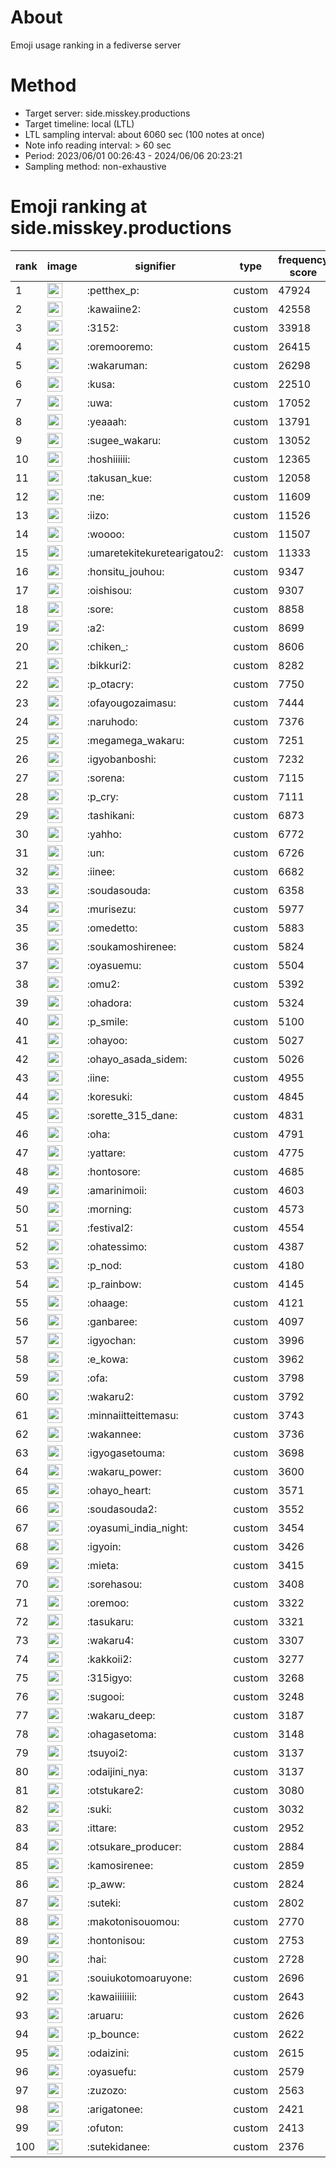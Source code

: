 # About
Emoji usage ranking in a fediverse server

# Method
- Target server: side.misskey.productions
- Target timeline: local (LTL)
- LTL sampling interval: about 6060 sec (100 notes at once)
- Note info reading interval: > 60 sec
- Period: 2023/06/01 00:26:43 - 2024/06/06 20:23:21 
- Sampling method: non-exhaustive

# Emoji ranking at side.misskey.productions

|rank|image|signifier|type|frequency score|
|----|----|----|----|----|
|1|<img height="24" src="https://side.misskey.productions/emoji/petthex_p.webp">|:petthex_p:|custom|47924|
|2|<img height="24" src="https://side.misskey.productions/emoji/kawaiine2.webp">|:kawaiine2:|custom|42558|
|3|<img height="24" src="https://side.misskey.productions/emoji/3152.webp">|:3152:|custom|33918|
|4|<img height="24" src="https://side.misskey.productions/emoji/oremooremo.webp">|:oremooremo:|custom|26415|
|5|<img height="24" src="https://side.misskey.productions/emoji/wakaruman.webp">|:wakaruman:|custom|26298|
|6|<img height="24" src="https://side.misskey.productions/emoji/kusa.webp">|:kusa:|custom|22510|
|7|<img height="24" src="https://side.misskey.productions/emoji/uwa.webp">|:uwa:|custom|17052|
|8|<img height="24" src="https://side.misskey.productions/emoji/yeaaah.webp">|:yeaaah:|custom|13791|
|9|<img height="24" src="https://side.misskey.productions/emoji/sugee_wakaru.webp">|:sugee_wakaru:|custom|13052|
|10|<img height="24" src="https://side.misskey.productions/emoji/hoshiiiiii.webp">|:hoshiiiiii:|custom|12365|
|11|<img height="24" src="https://side.misskey.productions/emoji/takusan_kue.webp">|:takusan_kue:|custom|12058|
|12|<img height="24" src="https://side.misskey.productions/emoji/ne.webp">|:ne:|custom|11609|
|13|<img height="24" src="https://side.misskey.productions/emoji/iizo.webp">|:iizo:|custom|11526|
|14|<img height="24" src="https://side.misskey.productions/emoji/woooo.webp">|:woooo:|custom|11507|
|15|<img height="24" src="https://side.misskey.productions/emoji/umaretekitekuretearigatou2.webp">|:umaretekitekuretearigatou2:|custom|11333|
|16|<img height="24" src="https://side.misskey.productions/emoji/honsitu_jouhou.webp">|:honsitu_jouhou:|custom|9347|
|17|<img height="24" src="https://side.misskey.productions/emoji/oishisou.webp">|:oishisou:|custom|9307|
|18|<img height="24" src="https://side.misskey.productions/emoji/sore.webp">|:sore:|custom|8858|
|19|<img height="24" src="https://side.misskey.productions/emoji/a2.webp">|:a2:|custom|8699|
|20|<img height="24" src="https://side.misskey.productions/emoji/chiken_.webp">|:chiken_:|custom|8606|
|21|<img height="24" src="https://side.misskey.productions/emoji/bikkuri2.webp">|:bikkuri2:|custom|8282|
|22|<img height="24" src="https://side.misskey.productions/emoji/p_otacry.webp">|:p_otacry:|custom|7750|
|23|<img height="24" src="https://side.misskey.productions/emoji/ofayougozaimasu.webp">|:ofayougozaimasu:|custom|7444|
|24|<img height="24" src="https://side.misskey.productions/emoji/naruhodo.webp">|:naruhodo:|custom|7376|
|25|<img height="24" src="https://side.misskey.productions/emoji/megamega_wakaru.webp">|:megamega_wakaru:|custom|7251|
|26|<img height="24" src="https://side.misskey.productions/emoji/igyobanboshi.webp">|:igyobanboshi:|custom|7232|
|27|<img height="24" src="https://side.misskey.productions/emoji/sorena.webp">|:sorena:|custom|7115|
|28|<img height="24" src="https://side.misskey.productions/emoji/p_cry.webp">|:p_cry:|custom|7111|
|29|<img height="24" src="https://side.misskey.productions/emoji/tashikani.webp">|:tashikani:|custom|6873|
|30|<img height="24" src="https://side.misskey.productions/emoji/yahho.webp">|:yahho:|custom|6772|
|31|<img height="24" src="https://side.misskey.productions/emoji/un.webp">|:un:|custom|6726|
|32|<img height="24" src="https://side.misskey.productions/emoji/iinee.webp">|:iinee:|custom|6682|
|33|<img height="24" src="https://side.misskey.productions/emoji/soudasouda.webp">|:soudasouda:|custom|6358|
|34|<img height="24" src="https://side.misskey.productions/emoji/murisezu.webp">|:murisezu:|custom|5977|
|35|<img height="24" src="https://side.misskey.productions/emoji/omedetto.webp">|:omedetto:|custom|5883|
|36|<img height="24" src="https://side.misskey.productions/emoji/soukamoshirenee.webp">|:soukamoshirenee:|custom|5824|
|37|<img height="24" src="https://side.misskey.productions/emoji/oyasuemu.webp">|:oyasuemu:|custom|5504|
|38|<img height="24" src="https://side.misskey.productions/emoji/omu2.webp">|:omu2:|custom|5392|
|39|<img height="24" src="https://side.misskey.productions/emoji/ohadora.webp">|:ohadora:|custom|5324|
|40|<img height="24" src="https://side.misskey.productions/emoji/p_smile.webp">|:p_smile:|custom|5100|
|41|<img height="24" src="https://side.misskey.productions/emoji/ohayoo.webp">|:ohayoo:|custom|5027|
|42|<img height="24" src="https://side.misskey.productions/emoji/ohayo_asada_sidem.webp">|:ohayo_asada_sidem:|custom|5026|
|43|<img height="24" src="https://side.misskey.productions/emoji/iine.webp">|:iine:|custom|4955|
|44|<img height="24" src="https://side.misskey.productions/emoji/koresuki.webp">|:koresuki:|custom|4845|
|45|<img height="24" src="https://side.misskey.productions/emoji/sorette_315_dane.webp">|:sorette_315_dane:|custom|4831|
|46|<img height="24" src="https://side.misskey.productions/emoji/oha.webp">|:oha:|custom|4791|
|47|<img height="24" src="https://side.misskey.productions/emoji/yattare.webp">|:yattare:|custom|4775|
|48|<img height="24" src="https://side.misskey.productions/emoji/hontosore.webp">|:hontosore:|custom|4685|
|49|<img height="24" src="https://side.misskey.productions/emoji/amarinimoii.webp">|:amarinimoii:|custom|4603|
|50|<img height="24" src="https://side.misskey.productions/emoji/morning.webp">|:morning:|custom|4573|
|51|<img height="24" src="https://side.misskey.productions/emoji/festival2.webp">|:festival2:|custom|4554|
|52|<img height="24" src="https://side.misskey.productions/emoji/ohatessimo.webp">|:ohatessimo:|custom|4387|
|53|<img height="24" src="https://side.misskey.productions/emoji/p_nod.webp">|:p_nod:|custom|4180|
|54|<img height="24" src="https://side.misskey.productions/emoji/p_rainbow.webp">|:p_rainbow:|custom|4145|
|55|<img height="24" src="https://side.misskey.productions/emoji/ohaage.webp">|:ohaage:|custom|4121|
|56|<img height="24" src="https://side.misskey.productions/emoji/ganbaree.webp">|:ganbaree:|custom|4097|
|57|<img height="24" src="https://side.misskey.productions/emoji/igyochan.webp">|:igyochan:|custom|3996|
|58|<img height="24" src="https://side.misskey.productions/emoji/e_kowa.webp">|:e_kowa:|custom|3962|
|59|<img height="24" src="https://side.misskey.productions/emoji/ofa.webp">|:ofa:|custom|3798|
|60|<img height="24" src="https://side.misskey.productions/emoji/wakaru2.webp">|:wakaru2:|custom|3792|
|61|<img height="24" src="https://side.misskey.productions/emoji/minnaiitteittemasu.webp">|:minnaiitteittemasu:|custom|3743|
|62|<img height="24" src="https://side.misskey.productions/emoji/wakannee.webp">|:wakannee:|custom|3736|
|63|<img height="24" src="https://side.misskey.productions/emoji/igyogasetouma.webp">|:igyogasetouma:|custom|3698|
|64|<img height="24" src="https://side.misskey.productions/emoji/wakaru_power.webp">|:wakaru_power:|custom|3600|
|65|<img height="24" src="https://side.misskey.productions/emoji/ohayo_heart.webp">|:ohayo_heart:|custom|3571|
|66|<img height="24" src="https://side.misskey.productions/emoji/soudasouda2.webp">|:soudasouda2:|custom|3552|
|67|<img height="24" src="https://side.misskey.productions/emoji/oyasumi_india_night.webp">|:oyasumi_india_night:|custom|3454|
|68|<img height="24" src="https://side.misskey.productions/emoji/igyoin.webp">|:igyoin:|custom|3426|
|69|<img height="24" src="https://side.misskey.productions/emoji/mieta.webp">|:mieta:|custom|3415|
|70|<img height="24" src="https://side.misskey.productions/emoji/sorehasou.webp">|:sorehasou:|custom|3408|
|71|<img height="24" src="https://side.misskey.productions/emoji/oremoo.webp">|:oremoo:|custom|3322|
|72|<img height="24" src="https://side.misskey.productions/emoji/tasukaru.webp">|:tasukaru:|custom|3321|
|73|<img height="24" src="https://side.misskey.productions/emoji/wakaru4.webp">|:wakaru4:|custom|3307|
|74|<img height="24" src="https://side.misskey.productions/emoji/kakkoii2.webp">|:kakkoii2:|custom|3277|
|75|<img height="24" src="https://side.misskey.productions/emoji/315igyo.webp">|:315igyo:|custom|3268|
|76|<img height="24" src="https://side.misskey.productions/emoji/sugooi.webp">|:sugooi:|custom|3248|
|77|<img height="24" src="https://side.misskey.productions/emoji/wakaru_deep.webp">|:wakaru_deep:|custom|3187|
|78|<img height="24" src="https://side.misskey.productions/emoji/ohagasetoma.webp">|:ohagasetoma:|custom|3148|
|79|<img height="24" src="https://side.misskey.productions/emoji/tsuyoi2.webp">|:tsuyoi2:|custom|3137|
|80|<img height="24" src="https://side.misskey.productions/emoji/odaijini_nya.webp">|:odaijini_nya:|custom|3137|
|81|<img height="24" src="https://side.misskey.productions/emoji/otstukare2.webp">|:otstukare2:|custom|3080|
|82|<img height="24" src="https://side.misskey.productions/emoji/suki.webp">|:suki:|custom|3032|
|83|<img height="24" src="https://side.misskey.productions/emoji/ittare.webp">|:ittare:|custom|2952|
|84|<img height="24" src="https://side.misskey.productions/emoji/otsukare_producer.webp">|:otsukare_producer:|custom|2884|
|85|<img height="24" src="https://side.misskey.productions/emoji/kamosirenee.webp">|:kamosirenee:|custom|2859|
|86|<img height="24" src="https://side.misskey.productions/emoji/p_aww.webp">|:p_aww:|custom|2824|
|87|<img height="24" src="https://side.misskey.productions/emoji/suteki.webp">|:suteki:|custom|2802|
|88|<img height="24" src="https://side.misskey.productions/emoji/makotonisouomou.webp">|:makotonisouomou:|custom|2770|
|89|<img height="24" src="https://side.misskey.productions/emoji/hontonisou.webp">|:hontonisou:|custom|2753|
|90|<img height="24" src="https://side.misskey.productions/emoji/hai.webp">|:hai:|custom|2728|
|91|<img height="24" src="https://side.misskey.productions/emoji/souiukotomoaruyone.webp">|:souiukotomoaruyone:|custom|2696|
|92|<img height="24" src="https://side.misskey.productions/emoji/kawaiiiiiiii.webp">|:kawaiiiiiiii:|custom|2643|
|93|<img height="24" src="https://side.misskey.productions/emoji/aruaru.webp">|:aruaru:|custom|2626|
|94|<img height="24" src="https://side.misskey.productions/emoji/p_bounce.webp">|:p_bounce:|custom|2622|
|95|<img height="24" src="https://side.misskey.productions/emoji/odaizini.webp">|:odaizini:|custom|2615|
|96|<img height="24" src="https://side.misskey.productions/emoji/oyasuefu.webp">|:oyasuefu:|custom|2579|
|97|<img height="24" src="https://side.misskey.productions/emoji/zuzozo.webp">|:zuzozo:|custom|2563|
|98|<img height="24" src="https://side.misskey.productions/emoji/arigatonee.webp">|:arigatonee:|custom|2421|
|99|<img height="24" src="https://side.misskey.productions/emoji/ofuton.webp">|:ofuton:|custom|2413|
|100|<img height="24" src="https://side.misskey.productions/emoji/sutekidanee.webp">|:sutekidanee:|custom|2376|
